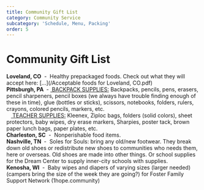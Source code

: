 ```yaml
---
title: Community Gift List
category: Community Service
subcategory: 'Schedule, Menu, Packing'
order: 5
---
```


# Community Gift List

**Loveland, CO**&nbsp; -&nbsp; Healthy prepackaged foods. Check out what they will accept here:&nbsp;[…](/Acceptable foods for Loveland, CO.pdf)<br>**Pittsburgh, PA&nbsp;**&nbsp;-&nbsp;<u> BACKPACK SUPPLIES:</u> Backpacks, pencils, pens, erasers, pencil sharpeners, pencil boxes (we always have trouble finding enough of these in time), glue (bottles or sticks), scissors, notebooks, folders, rulers, crayons, colored pencils, markers, etc.<br>&nbsp;&nbsp; <u>&nbsp;TEACHER SUPPLIES:</u> Kleenex, Ziploc bags, folders (solid colors), sheet protectors, baby wipes, dry erase markers, Sharpies, poster tack, brown paper lunch bags, paper plates, etc.&nbsp;<br>**Charleston, SC**&nbsp; -&nbsp; Nonperishable food items.<br>**Nashville, TN&nbsp;**&nbsp;-&nbsp; Soles for Souls: bring any old/new footwear. They break down old shoes or redistribute new shoes to communities who needs them, here or overseas. Old shoes are made into other things. Or school supplies for the Dream Center to supply inner-city schools with supplies.<br>**Kenosha, WI** &nbsp;-&nbsp; Baby wipes and diapers of varying sizes (larger needed) (campers bring the size of the week they are going?) for Foster Family Support Network (1hope.community)&nbsp;<br>&nbsp;
